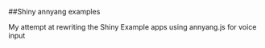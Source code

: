 ##Shiny annyang examples

My attempt at rewriting the Shiny Example apps using annyang.js for voice input
